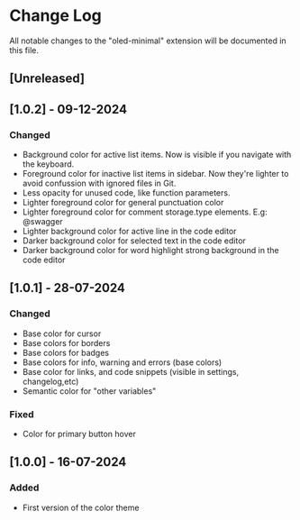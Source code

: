 # Change Log

All notable changes to the "oled-minimal" extension will be documented in this file.

## [Unreleased]

## [1.0.2] - 09-12-2024

### Changed

- Background color for active list items. Now is visible if you navigate with the keyboard.
- Foreground color for inactive list items in sidebar. Now they're lighter to avoid confussion with ignored files in Git.
- Less opacity for unused code, like function parameters.
- Lighter foreground color for general punctuation color
- Lighter foreground color for comment storage.type elements. E.g: @swagger
- Lighter background color for active line in the code editor
- Darker background color for selected text in the code editor 
- Darker background color for word highlight strong background in the code editor

## [1.0.1] - 28-07-2024

### Changed

- Base color for cursor
- Base colors for borders
- Base colors for badges
- Base colors for info, warning and errors (base colors)
- Base color for links, and code snippets (visible in settings, changelog,etc)
- Semantic color for "other variables"

### Fixed

- Color for primary button hover

## [1.0.0] - 16-07-2024

### Added

- First version of the color theme

